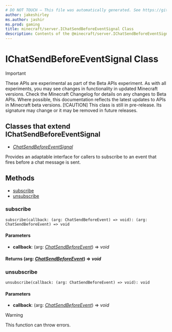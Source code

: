 ```yaml
---
# DO NOT TOUCH — This file was automatically generated. See https://github.com/mojang/minecraftapidocsgenerator to modify descriptions, examples, etc.
author: jakeshirley
ms.author: jashir
ms.prod: gaming
title: minecraft/server.IChatSendBeforeEventSignal Class
description: Contents of the @minecraft/server.IChatSendBeforeEventSignal class.
---
```

# IChatSendBeforeEventSignal Class
>[!IMPORTANT]
>These APIs are experimental as part of the Beta APIs experiment. As with all experiments, you may see changes in functionality in updated Minecraft versions. Check the Minecraft Changelog for details on any changes to Beta APIs. Where possible, this documentation reflects the latest updates to APIs in Minecraft beta versions.
> [!CAUTION]
> This class is still in pre-release.  Its signature may change or it may be removed in future releases.

## Classes that extend IChatSendBeforeEventSignal
- [*ChatSendBeforeEventSignal*](ChatSendBeforeEventSignal.md)

Provides an adaptable interface for callers to subscribe to an event that fires before a chat message is sent.

## Methods
- [subscribe](#subscribe)
- [unsubscribe](#unsubscribe)

### **subscribe**
`
subscribe(callback: (arg: ChatSendBeforeEvent) => void): (arg: ChatSendBeforeEvent) => void
`

#### **Parameters**
- **callback**: (arg: [*ChatSendBeforeEvent*](ChatSendBeforeEvent.md)) => *void*

#### **Returns** (arg: [*ChatSendBeforeEvent*](ChatSendBeforeEvent.md)) => *void*

### **unsubscribe**
`
unsubscribe(callback: (arg: ChatSendBeforeEvent) => void): void
`

#### **Parameters**
- **callback**: (arg: [*ChatSendBeforeEvent*](ChatSendBeforeEvent.md)) => *void*

> [!WARNING]
> This function can throw errors.
